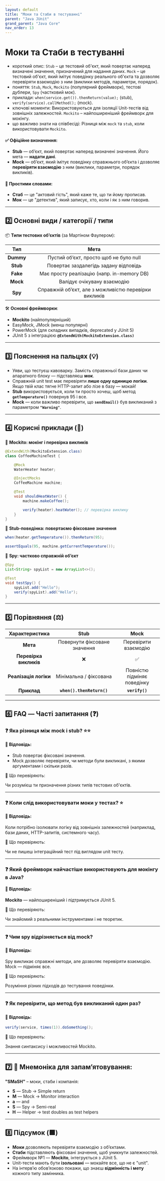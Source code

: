 ```yaml
---
layout: default
title: "Моки та Стаби в тестуванні"
parent: "Java JUnit"
grand_parent: "Java Core"
nav_order: 13
---
```


# Моки та Стаби в тестуванні

* короткий опис: `Stub` – це тестовий об'єкт, який повертає наперед визначені значення, призначений для надання даних.
  `Mock` – це тестовий об'єкт, який імітує поведінку реального об'єкта та дозволяє перевіряти взаємодію з ним (виклики
  методів, параметри, порядок).
* поняття: `Stub`, `Mock`, `Mockito` (популярний фреймворк), тестові дублери, `Spy` (частковий мок).
* приклади: `when(service.get()).thenReturn(value);` (stub), `verify(service).callMethod();` (mock).
* ключові моменти: Використовуються для ізоляції Unit-тестів від зовнішніх залежностей. `Mockito` – найпоширеніший
  фреймворк для мокінгу.
* що важливо знати на співбесіді: Різниця між `mock` та `stub`, коли використовувати `Mockito`.

#### **✅ Офіційне визначення:**

* **Stub** — обʼєкт, який повертає наперед визначені значення. Його мета — **надати дані**.
* **Mock** — обʼєкт, який імітує поведінку справжнього обʼєкта і дозволяє **перевіряти взаємодію** з ним (виклики,
  параметри, порядок викликів).

#### **🧠 Простими словами:**

* **Стаб** — це "актовий гість", який каже те, що ти йому прописав.
* **Мок** — це "детектив", який записує, хто, коли і як з ним говорив.

---

## **2️⃣ Основні види / категорії / типи**

📦 **Типи тестових обʼєктів** (за Мартіном Фаулером):

|    Тип    |                         Мета                          |
|:---------:|:-----------------------------------------------------:|
| **Dummy** |        Пустий обʼєкт, просто щоб не було null         |
| **Stub**  |         Повертає заздалегідь задану відповідь         |
| **Fake**  |      Має просту реалізацію (напр. in-memory DB)       |
| **Mock**  |              Валідує очікувану взаємодію              |
|  **Spy**  | Справжній обʼєкт, але з можливістю перевірки викликів |

🛠 **Основні фреймворки**:

* **Mockito** (найпопулярніший)
* EasyMock, JMock (менш популярні)
* PowerMock (для складних випадків, deprecated у JUnit 5\)
* JUnit 5 з інтеграцією **`@ExtendWith(MockitoExtension.class)`**

---

## **3️⃣ Пояснення на пальцях (💡)**

* Уяви, що тестуєш кавоварку. Замість справжньої бази даних чи апаратного блоку — підставляєш **мок**.
* Справжній unit test має перевіряти **лише одну одиницю логіки**. Якщо твій клас тягне HTTP-запит або лізе в базу —
  мокай\!
* **Stub** використовується, коли ти просто хочеш, щоб метод **`getTemperature()`** повернув 95 і все.
* **Mock** — коли важливо перевірити, що **`sendEmail()`** був викликаний з параметром **`"Warning"`**.

---

## **4️⃣ Корисні приклади (🧪)**

📌 **Mockito: мокінг і перевірка викликів**

```java
@ExtendWith(MockitoExtension.class)
class CoffeeMachineTest {

    @Mock
    WaterHeater heater;

    @InjectMocks
    CoffeeMachine machine;

    @Test
    void shouldHeatWater() {
        machine.makeCoffee();

        verify(heater).heatWater(); // перевірка виклику
    }
}
```
📌 **Stub-поведінка: повертаємо фіксоване значення**

```java
when(heater.getTemperature()).thenReturn(95);

assertEquals(95, machine.getCurrentTemperature());
```
📌 **Spy: частково справжній обʼєкт**


```java
@Spy
List<String> spyList = new ArrayList<>();

@Test
void testSpy() {
    spyList.add("Hello");
    verify(spyList).add("Hello");
}
```
---

## **5️⃣ Порівняння (⚖️)**

|     Характеристика     |             Stub             |            Mock             |
|:----------------------:|:----------------------------:|:---------------------------:|
|        **Мета**        | Повернути фіксоване значення |    Перевірити взаємодію     |
| **Перевірка викликів** |              ❌               |              ✅              |
| **Реалізація логіки**  |    Мінімальна / фіксована    | Повністю підміняє поведінку |
|      **Приклад**       |  **`when().thenReturn()`**   |       **`verify()`**        |

---

## **6️⃣ FAQ — Часті запитання (❓)**

### **❓ Яка різниця між mock і stub? ⭐️⭐️**

#### **💬 Відповідь:**

* Stub повертає фіксовані значення.
* Mock дозволяє перевіряти, чи методи були викликані, з якими аргументами і скільки разів.

📌 Що перевіряють:

Чи розумієш ти призначення різних типів тестових об'єктів.

---

### **❓ Коли слід використовувати моки у тестах? ⭐️**

#### **💬 Відповідь:**

Коли потрібно ізолювати логіку від зовнішніх залежностей (наприклад, бази даних, HTTP-запитів, системного часу).

📌 Що перевіряють:

Чи не пишеш інтеграційний тест під виглядом unit тесту.

---

### **❓ Який фреймворк найчастіше використовують для мокінгу в Java?**

#### **💬 Відповідь:**

**Mockito** — найпоширеніший і підтримується JUnit 5\.

📌 Що перевіряють:

Чи знайомий з реальними інструментами і не теоретик.

---

### **❓ Чим spy відрізняється від mock?**

#### **💬 Відповідь:**

Spy викликає справжні методи, але дозволяє перевіряти взаємодію. Mock — підміняє все.

📌 Що перевіряють:

Розуміння різних підходів до тестування поведінки.

---

### **❓ Як перевірити, що метод був викликаний один раз?**

#### **💬 Відповідь:**

```java
verify(service, times(1)).doSomething();
```
📌 Що перевіряють:

Знання синтаксису і можливостей Mockito.

---

## **7️⃣ 🧠 Мнемоніка для запам’ятовування:**

**"SMaSH"** – моки, стаби і компанія:

* **S** — Stub → Simple return
* **M** — Mock → Monitor interaction
* **a** — and
* **S** — Spy → Semi-real
* **H** — Helper → test doubles as test helpers

---

## **8️⃣ Підсумок (🟩)**

* **Моки** дозволяють перевіряти взаємодію з об’єктами.
* **Стаби** підставляють фіксовані значення, щоб уникнути залежностей.
* Фреймворк №1 — **Mockito**, інтегрується з JUnit 5\.
* Unit-тести мають бути **ізольовані** — мокайте все, що не є "unit".
* На інтерв’ю обов’язково покажи, що знаєш **відмінність і мету** кожного типу замінника.